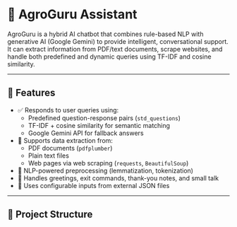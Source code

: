# 🤖 AgroGuru Assistant

AgroGuru is a hybrid AI chatbot that combines rule-based NLP with generative AI (Google Gemini) to provide intelligent, conversational support. It can extract information from PDF/text documents, scrape websites, and handle both predefined and dynamic queries using TF-IDF and cosine similarity.

---

## 🌟 Features

- ✅ Responds to user queries using:
  - Predefined question-response pairs (`std_questions`)
  - TF-IDF + cosine similarity for semantic matching
  - Google Gemini API for fallback answers
- 📄 Supports data extraction from:
  - PDF documents (`pdfplumber`)
  - Plain text files
  - Web pages via web scraping (`requests`, `BeautifulSoup`)
- 🧠 NLP-powered preprocessing (lemmatization, tokenization)
- 🙋 Handles greetings, exit commands, thank-you notes, and small talk
- 🔐 Uses configurable inputs from external JSON files

---

## 📁 Project Structure

